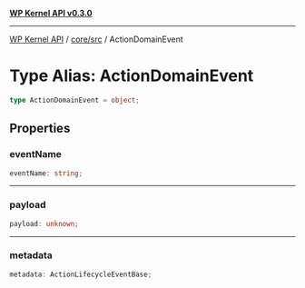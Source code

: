 [**WP Kernel API v0.3.0**](../../../README.md)

---

[WP Kernel API](../../../README.md) / [core/src](../README.md) / ActionDomainEvent

# Type Alias: ActionDomainEvent

```ts
type ActionDomainEvent = object;
```

## Properties

### eventName

```ts
eventName: string;
```

---

### payload

```ts
payload: unknown;
```

---

### metadata

```ts
metadata: ActionLifecycleEventBase;
```
